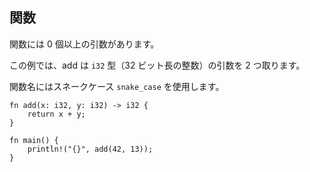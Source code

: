 ## 関数

関数には 0 個以上の引数があります。

この例では、add は `i32` 型（32 ビット長の整数）の引数を 2 つ取ります。

関数名にはスネークケース `snake_case` を使用します。

```
fn add(x: i32, y: i32) -> i32 {
    return x + y;
}

fn main() {
    println!("{}", add(42, 13));
}
```

